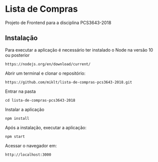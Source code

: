 # Lista de Compras
Projeto de Frontend para a disciplina PCS3643-2018
## Instalação
Para executar a aplicação é necessário ter instalado o Node na versão 10 ou posterior
```
https://nodejs.org/en/download/current/
```


Abrir um terminal e clonar o repositório:
```
https://github.com/miklt/lista-de-compras-pcs3643-2018.git
```

Entrar na pasta
```
cd lista-de-compras-pcs3643-2018
```

Instalar a aplicação
```
npm install
```

Após a instalação, executar a aplicação:
```
npm start
```

Acessar o navegador em: 
```
http://localhost:3000
```
